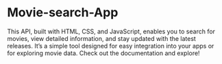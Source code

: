 # Movie-search-App
This API, built with HTML, CSS, and JavaScript, enables you to search for movies, view detailed information, and stay updated with the latest releases. It’s a simple tool designed for easy integration into your apps or for exploring movie data. Check out the documentation and explore!
